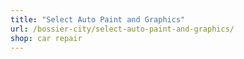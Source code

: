 ```yaml
---
title: "Select Auto Paint and Graphics"
url: /bossier-city/select-auto-paint-and-graphics/
shop: car repair
---
```

